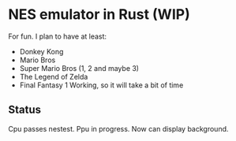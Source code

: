 # NES emulator in Rust (WIP)

For fun. I plan to have at least:
- Donkey Kong
- Mario Bros
- Super Mario Bros (1, 2 and maybe 3)
- The Legend of Zelda
- Final Fantasy 1
Working, so it will take a bit of time

## Status
Cpu passes nestest. Ppu in progress. Now can display background.

